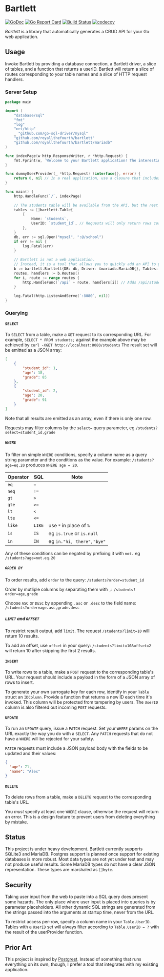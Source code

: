 # Bartlett

[![GoDoc](https://godoc.org/github.com/royallthefourth/bartlett?status.svg)](https://godoc.org/github.com/royallthefourth/bartlett)
[![Go Report Card](https://goreportcard.com/badge/github.com/royallthefourth/bartlett)](https://goreportcard.com/report/github.com/royallthefourth/bartlett)
[![Build Status](https://travis-ci.org/royallthefourth/bartlett.svg?branch=master)](https://travis-ci.org/royallthefourth/bartlett)
[![codecov](https://codecov.io/gh/royallthefourth/bartlett/branch/master/graph/badge.svg)](https://codecov.io/gh/royallthefourth/bartlett)

*Bartlett* is a library that automatically generates a CRUD API for your Go web application.

## Usage

Invoke Bartlett by providing a database connection, a Bartlett driver, a slice of tables, and a function that returns a userID.
Bartlett will return a slice of routes corresponding to your table names and a slice of HTTP request handlers.

### Server Setup

```go
package main

import (
    "database/sql"
    "fmt"
    "log"
    "net/http"
    _ "github.com/go-sql-driver/mysql"
    "github.com/royallthefourth/bartlett"
    "github.com/royallthefourth/bartlett/mariadb"
)

func indexPage(w http.ResponseWriter, r *http.Request) {
    fmt.Fprint(w, `Welcome to your Bartlett application! The interesting parts are mounted under /api`)
}

func dummyUserProvider(_ *http.Request) (interface{}, error) {
    return 0, nil // In a real application, use a closure that includes your session handler to generate a user ID. 
}

func main() {
    http.HandleFunc(`/`, indexPage)
    
    // The students table will be available from the API, but the rest of the database will not.
    tables := []bartlett.Table{
    	{
            Name: `students`,
            UserID: `student_id`, // Requests will only return rows corresponding to their ID for this table.
    	},
    }
    db, err := sql.Open("mysql", ":@/school")
    if err != nil {
        log.Fatal(err)
    }
    
    // Bartlett is not a web application.
    // Instead, it is a tool that allows you to quickly add an API to your existing application.
    b := bartlett.Bartlett{DB: db, Driver: &mariadb.MariaDB{}, Tables: tables, Users: dummyUserProvider}
    routes, handlers := b.Routes()
    for i, route := range routes {
    	http.HandleFunc(`/api` + route, handlers[i]) // Adds /api/students to the server.
    }
    
    log.Fatal(http.ListenAndServe(`:8080`, nil))
}
```

### Querying

#### `SELECT`

To `SELECT` from a table, make a `GET` request to its corresponding URL.
For example, `SELECT * FROM students;` against the example above may be achieved by `curl -XGET http://localhost:8080/students`
The result set will be emitted as a JSON array:
```json
[
    {
        "student_id": 1,
        "age": 18,
        "grade": 85
    },
    {
        "student_id": 2,
        "age": 20,
        "grade": 91
    }
]
```
Note that all results are emitted as an array, even if there is only one row.

Requests may filter columns by the `select=` query parameter, eg `/students?select=student_id,grade`

##### `WHERE`

To filter on simple `WHERE` conditions, specify a column name as a query string parameter and the conditions as the value.
For example: `/students?age=eq.20` produces `WHERE age = 20`.

| Operator  | SQL       | Note                      |
| --------- | --------- | ------------------------- |
|   `eq`    |   `=`     |                           |
|   `neq`   |   `!=`    |                           |
|   `gt`    |   `>`     |                           |
|   `gte`   |   `>=`    |                           |
|   `lt`    |   `<`     |                           |
|   `lte`   |   `<=`    |                           |
|   `like`  |   `LIKE`  | use `*` in place of `%`   |
|   `is`    |   `IS`    | eg `is.true` or `is.null` |
|   `in`    |   `IN`    | eg `in."hi, there","bye"` |

Any of these conditions can be negated by prefixing it with `not.` eg `/students?age=not.eq.20`

##### `ORDER BY`

To order results, add `order` to the query: `/students?order=student_id`

Order by mutliple columns by separating them with `,`: `/students?order=age,grade`

Choose `ASC` or `DESC` by appending `.asc` or `.desc` to the field name: `/students?order=age.asc,grade.desc`

##### `LIMIT` and `OFFSET`

To restrict result output, add `limit`. The request `/students?limit=10` will return 10 results.

To add an offset, use `offset` in your query: `/students?limit=10&offset=2` will return 10 after skipping the first 2 results.

#### `INSERT`

To write rows to a table, make a `POST` request to the corresponding table's URL.
Your request should include a payload in the form of a JSON array of rows to insert.

To generate your own surrogate key for each row, identify in your `Table` struct an `IDColumn`.
Provide a function that returns a new ID each time it's invoked.
This column will be protected from tampering by users. The `UserID` column is also filtered out incoming `POST` requests.

#### `UPDATE`

To run an `UPDATE` query, issue a `PATCH` request.
Set your `WHERE` params on the URL exactly the way you do with a `SELECT`.
Any `PATCH` requests that do not have a `WHERE` will be rejected for your safety.

`PATCH` requests must include a JSON payload body with the fields to be updated and their values:
```json
{
  "age": 71,
  "name": "Alex"
}
```

#### `DELETE`

To delete rows from a table, make a `DELETE` request to the corresponding table's URL.

You _must_ specify at least one `WHERE` clause, otherwise the request will return an error.
This is a design feature to prevent users from deleting everything by mistake.
 
## Status

This project is under heavy development.
Bartlett currently supports SQLite3 and MariaDB.
Postgres support is planned once support for existing databases is more robust.
Most data types are not yet under test and may not produce useful results.
Some MariaDB types do not have a clear JSON representation. These types are marshaled as `[]byte`.

## Security

Taking user input from the web to paste into a SQL query does present some hazards.
The only place where user input is placed into queries is by parameter placeholders.
All other dynamic SQL strings are generated from the strings passed into the arguments at startup time, never from the URL.

To restrict access per-row, specify a column name in your `Table.UserID`.
Tables with a `UserID` set will always filter according to `Table.UserID = ?` with the result of the userProvider function.

## Prior Art

This project is inspired by [Postgrest](https://www.postgrest.org/).
Instead of something that runs everything on its own, though, I prefer a tool that integrates with my existing application.
